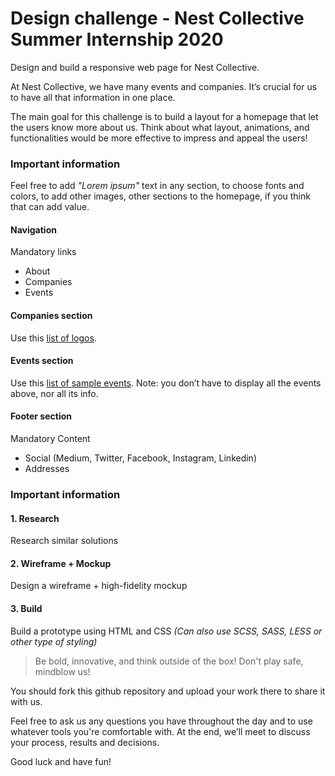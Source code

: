 # Design challenge - Nest Collective Summer Internship 2020

Design and build a responsive web page for Nest Collective.

At Nest Collective, we have many events and companies. It’s crucial for us to have all that information in one place.

The main goal for this challenge is to build a layout for a homepage that let the users know more about us. Think about what layout, animations, and functionalities would be more effective to impress and appeal the users!


### Important information
Feel free to add *"Lorem ipsum"* text in any section, to choose fonts and colors, to add other images, other sections to the homepage, if you think that can add value.

#### Navigation

Mandatory links

* About
* Companies
* Events


#### Companies section

Use this [list of logos](https://github.com/rubenjsilva/si2020-design-challenge/tree/master/Nest%20Collective%20-%20Companies%20logos).


#### Events section

Use this [list of sample events](https://docs.google.com/spreadsheets/d/1eshQxUyGckqA7-g4ovtPQ-AaZ4JuEAX5Go9VDF34g5E/). Note: you don’t have to display all the events above, nor all its info.


#### Footer section

Mandatory Content

* Social (Medium, Twitter, Facebook, Instagram, Linkedin)
* Addresses


### Important information

#### 1. Research
Research similar solutions

#### 2. Wireframe + Mockup
Design a wireframe + high-fidelity mockup

#### 3. Build
Build a prototype using HTML and CSS *(Can also use SCSS, SASS, LESS or other type of styling)*


> Be bold, innovative, and think outside of the box! Don't play safe,  mindblow us!


You should fork this github repository and upload your work there to share it with us.

Feel free to ask us any questions you have throughout the day and to use whatever tools you're comfortable with. At the end, we’ll meet to discuss your process, results and decisions.

Good luck and have fun!
